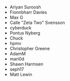 * Ariyan Suroosh
* Fionnbharr Davies
* Max G
* Calle "Zeta Two" Svensson
* cyberduck
* Pontus Nyberg
* Chuck
* hpmv
* Christopher Greene
* AdamM
* mari0d
* Shawn Harmsen
* seph17
* Matt Lewin
